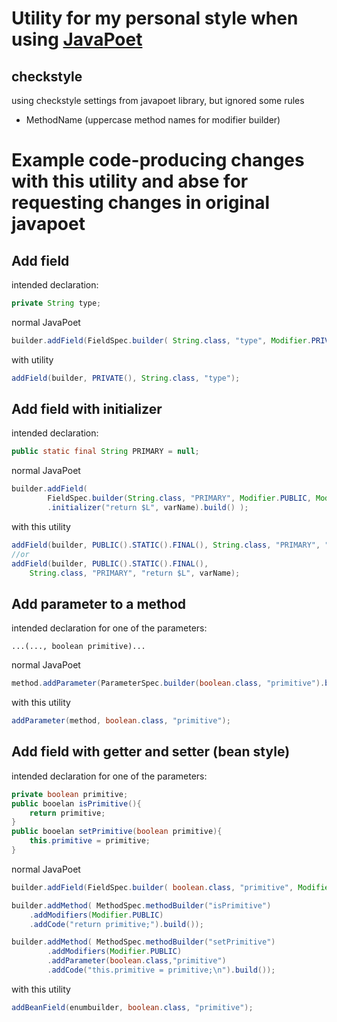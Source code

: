 # Utility for my personal style when using [JavaPoet](https://github.com/square/javapoet)

## checkstyle
using checkstyle settings from javapoet library, but ignored some rules 
 - MethodName (uppercase method names for modifier builder)

# Example code-producing changes with this utility and abse for requesting changes in original javapoet

## Add field
intended declaration:

```java
private String type;
```

normal JavaPoet

```java
builder.addField(FieldSpec.builder( String.class, "type", Modifier.PRIVATE).build());
```

with utility

```java
addField(builder, PRIVATE(), String.class, "type");
```

## Add field with initializer

intended declaration:

```java
public static final String PRIMARY = null;
```

normal JavaPoet

```java
builder.addField(
		FieldSpec.builder(String.class, "PRIMARY", Modifier.PUBLIC, Modifier.STATIC, Modifier.FINAL)
		.initializer("return $L", varName).build() );
```

with this utility

```java
addField(builder, PUBLIC().STATIC().FINAL(), String.class, "PRIMARY", "return $L", varName);
//or
addField(builder, PUBLIC().STATIC().FINAL(), 
	String.class, "PRIMARY", "return $L", varName);
```

## Add parameter to a method

intended declaration for one of the parameters:

```
...(..., boolean primitive)...
```

normal JavaPoet

```java
method.addParameter(ParameterSpec.builder(boolean.class, "primitive").build());
```

with this utility
```java
addParameter(method, boolean.class, "primitive");
```

## Add field with getter and setter (bean style)

intended declaration for one of the parameters:

```java
private boolean primitive;
public booelan isPrimitive(){ 
	return primitive; 
}
public booelan setPrimitive(boolean primitive){ 
	this.primitive = primitive; 
}
```

normal JavaPoet

```java
builder.addField(FieldSpec.builder( boolean.class, "primitive", Modifier.PRIVATE).build());

builder.addMethod( MethodSpec.methodBuilder("isPrimitive")
	.addModifiers(Modifier.PUBLIC)
	.addCode("return primitive;").build());

builder.addMethod( MethodSpec.methodBuilder("setPrimitive")
		.addModifiers(Modifier.PUBLIC)
		.addParameter(boolean.class,"primitive")
		.addCode("this.primitive = primitive;\n").build());
```

with this utility

```java
addBeanField(enumbuilder, boolean.class, "primitive");
```
